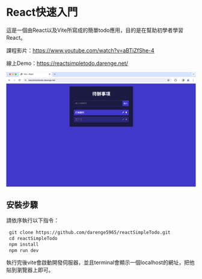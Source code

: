 
# React快速入門
這是一個由React以及Vite所寫成的簡單todo應用，目的是在幫助初學者學習React。

課程影片：https://www.youtube.com/watch?v=aBTiZfShe-4  

線上Demo：https://reactsimpletodo.darenge.net/


![website screenshot](./screenshot.png)


## 安裝步驟

請依序執行以下指令：
```
 git clone https://github.com/darenge5965/reactSimpleTodo.git
 cd reactSimpleTodo
 npm install
 npm run dev
```
執行完後vite會啟動開發伺服器，並且terminal會顯示一個localhost的網址，把他貼到瀏覽器上即可。

